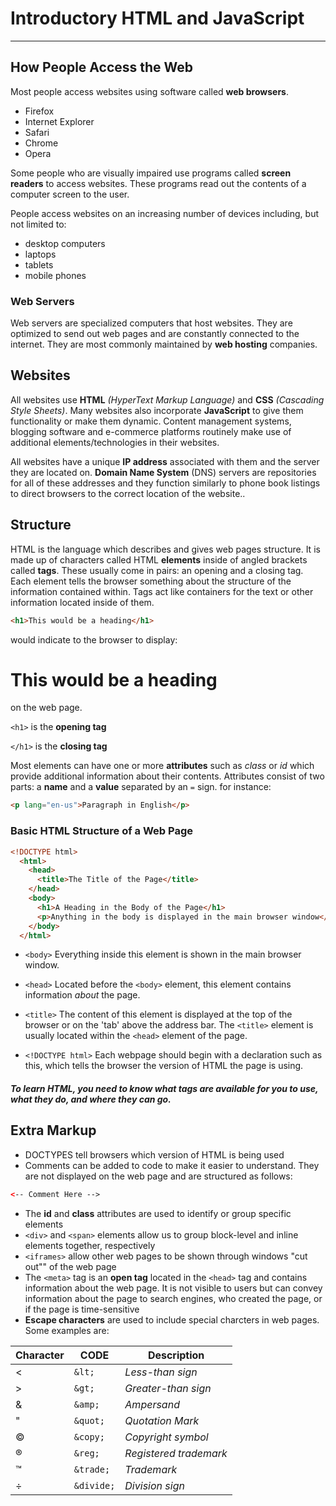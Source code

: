 # Introductory HTML and JavaScript

---

## How People Access the Web

Most people access websites using software called **web browsers**.

- Firefox
- Internet Explorer
- Safari
- Chrome
- Opera

Some people who are visually impaired use programs called **screen readers** to access websites. These programs read out the contents of a computer screen to the user.

People access websites on an increasing number of devices including, but not limited to:

- desktop computers
- laptops
- tablets
- mobile phones

### Web Servers

Web servers are specialized computers that host websites. They are optimized to send out web pages and are constantly connected to the internet. They are most commonly maintained by **web hosting** companies.

## Websites

All websites use **HTML** _(HyperText Markup Language)_ and **CSS** _(Cascading Style Sheets)_. Many websites also incorporate **JavaScript** to give them functionality or make them dynamic. Content management systems, blogging software and e-commerce platforms routinely make use of additional elements/technologies in their websites.

All websites have a unique **IP address** associated with them and the server they are located on. **Domain Name System** (DNS) servers are repositories for all of these addresses and they function similarly to phone book listings to direct browsers to the correct location of the website..

## Structure

HTML is the language which describes and gives web pages structure. It is made up of characters called HTML **elements** inside of angled brackets called **tags**. These usually come in pairs: an opening and a closing tag. Each element tells the browser something about the structure of the information contained within. Tags act like containers for the text or other information located inside of them.

```HTML
<h1>This would be a heading</h1>
```

would indicate to the browser to display:

# This would be a heading

on the web page.

`<h1>` is the **opening tag**

`</h1>` is the **closing tag**

Most elements can have one or more **attributes** such as _class_ or _id_ which provide additional information about their contents. Attributes consist of two parts: a **name** and a **value** separated by an `=` sign. for instance:

```HTML
<p lang="en-us">Paragraph in English</p>
```

### Basic HTML Structure of a Web Page

```HTML
<!DOCTYPE html>
  <html>
    <head>
      <title>The Title of the Page</title>
    </head>
    <body>
      <h1>A Heading in the Body of the Page</h1>
      <p>Anything in the body is displayed in the main browser window</p>
    </body>
  </html>
```

- `<body>` Everything inside this element is shown in the main browser window.
- `<head>` Located before the `<body>` element, this element contains information _about_ the page.
- `<title>` The content of this element is displayed at the top of the browser or on the 'tab' above the address bar. The `<title>` element is usually located within the `<head>` element of the page.

- `<!DOCTYPE html>` Each webpage should begin with a declaration such as this, which tells the browser the version of HTML the page is using.

##### To learn HTML, you need to know what tags are available for you to use, what they do, and where they can go.

## Extra Markup

- DOCTYPES tell browsers which version of HTML is being used
- Comments can be added to code to make it easier to understand. They are not displayed on the web page and are structured as follows:

```HTML
<-- Comment Here -->
```

- The **id** and **class** attributes are used to identify or group specific elements
- `<div>` and `<span>` elements allow us to group block-level and inline elements together, respectively
- `<iframes>` allow other web pages to be shown through windows "cut out"" of the web page
- The `<meta>` tag is an **open tag** located in the `<head>` tag and contains information about the web page. It is not visible to users but can convey information about the page to search engines, who created the page, or if the page is time-sensitive
- **Escape characters** are used to include special charcters in web pages. Some examples are:

| **Character** | **CODE**   | **Description**        |
| ------------- | ---------- | ---------------------- |
| &lt;          | `&lt;`     | _Less-than sign_       |
| &gt;          | `&gt;`     | _Greater-than sign_    |
| &amp;         | `&amp;`    | _Ampersand_            |
| &quot;        | `&quot;`   | _Quotation Mark_       |
| &copy;        | `&copy;`   | _Copyright symbol_     |
| &reg;         | `&reg;`    | _Registered trademark_ |
| &trade;       | `&trade;`  | _Trademark_            |
| &divide;      | `&divide;` | _Division sign_        |
